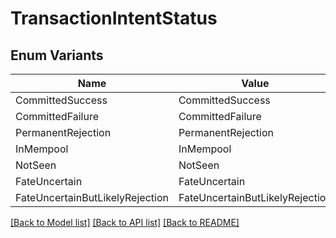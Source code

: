 # TransactionIntentStatus

## Enum Variants

| Name | Value |
|---- | -----|
| CommittedSuccess | CommittedSuccess |
| CommittedFailure | CommittedFailure |
| PermanentRejection | PermanentRejection |
| InMempool | InMempool |
| NotSeen | NotSeen |
| FateUncertain | FateUncertain |
| FateUncertainButLikelyRejection | FateUncertainButLikelyRejection |


[[Back to Model list]](../README.md#documentation-for-models) [[Back to API list]](../README.md#documentation-for-api-endpoints) [[Back to README]](../README.md)


